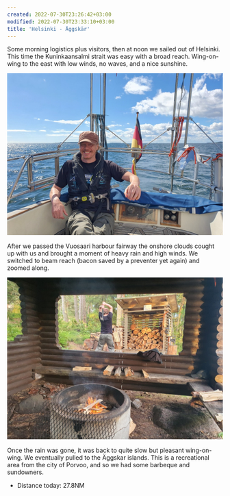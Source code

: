 ```yaml
---
created: 2022-07-30T23:26:42+03:00
modified: 2022-07-30T23:33:10+03:00
title: 'Helsinki - Äggskär'
---
```


Some morning logistics plus visitors, then at noon we sailed out of Helsinki. This time the Kuninkaansalmi strait was easy with a broad reach. Wing-on-wing to the east with low winds, no waves, and a nice sunshine.

![Image](../2022/fef0e99e3ffe1036cfa1cf4b9c97a815.jpg) 

After we passed the Vuosaari harbour fairway the onshore clouds cought up with us and brought a moment of heavy rain and high winds. We switched to beam reach (bacon saved by a preventer yet again) and zoomed along.

![Image](../2022/a43e5bb9fb0559e02d82627835bc0fc2.jpg) 

Once the rain was gone, it was back to quite slow but pleasant wing-on-wing. We eventually pulled to the Äggskar islands. This is a recreational area from the city of Porvoo, and so we had some barbeque and sundowners.

* Distance today: 27.8NM
